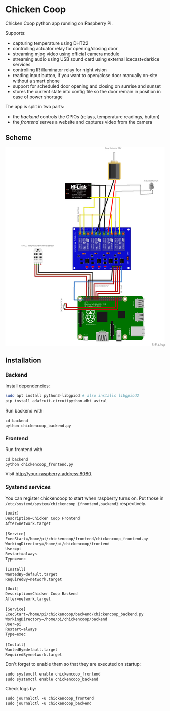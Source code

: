 # Chicken Coop

Chicken Coop python app running on Raspberry PI.

Supports:

- capturing temperature using DHT22
- controlling actuator relay for opening/closing door
- streaming mjpg video using official camera module
- streaming audio using USB sound card using external icecast+darkice services
- controlling IR illuminator relay for night vision
- reading input button, if you want to open/close door manually on-site without
  a smart phone
- support for scheduled door opening and closing on sunrise and sunset
- stores the current state into config file so the door remain in position
  in case of power shortage

The app is split in two parts:

- the *backend* controls the GPIOs (relays, temperature readings, button)
- the *frontend* serves a website and captures video from the camera

## Scheme

![Breadboard scheme](docs/scheme.png)

## Installation

### Backend

Install dependencies:

```sh
sudo apt install python3-libgpiod # also installs libgpiod2
pip install adafruit-circuitpython-dht astral
```

Run backend with

```shell
cd backend
python chickencoop_backend.py
```

### Frontend

Run frontend with

```shell
cd backend
python chickencoop_frontend.py
```

Visit [http://your-raspberry-address:8080](http://your-raspberry-address:8080).


### Systemd services

You can register chickencoop to start when raspberry turns on. Put those in
`/etc/systemd/system/chickencoop_{frontend,backend}` respectively.

```
[Unit]
Description=Chicken Coop Frontend
After=network.target

[Service]
ExecStart=/home/pi/chickencoop/frontend/chickencoop_frontend.py
WorkingDirectory=/home/pi/chickencoop/frontend
User=pi
Restart=always
Type=exec

[Install]
WantedBy=default.target
RequiredBy=network.target
```

```
[Unit]
Description=Chicken Coop Backend
After=network.target

[Service]
ExecStart=/home/pi/chickencoop/backend/chickencoop_backend.py
WorkingDirectory=/home/pi/chickencoop/backend
User=pi
Restart=always
Type=exec

[Install]
WantedBy=default.target
RequiredBy=network.target
```

Don't forget to enable them so that they are executed on startup:

```shell
sudo systemctl enable chickencoop_frontend
sudo systemctl enable chickencoop_backend
```

Check logs by:

```shell
sudo journalctl -u chickencoop_frontend
sudo journalctl -u chickencoop_backend
```
